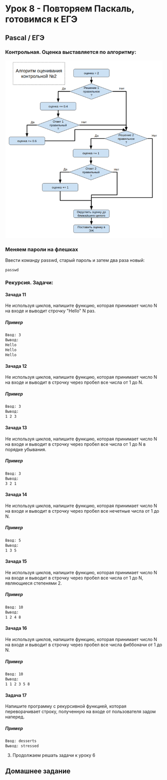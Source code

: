 # Урок 8 - Повторяем Паскаль, готовимся к ЕГЭ

## Pascal / ЕГЭ

### Контрольная. Оценка выставляется по алгоритму:

![Алгоритм](https://github.com/gregzaitsev/school444/blob/master/lessons/08_2019-10-30/scoring.png)

### Меняем пароли на флешках

Ввести команду passwd, старый пароль и затем два раза новый:
```
passwd
```

### Рекурсия. Задачи:

#### Зачада 11

Не используя циклов, напишите функцию, которая принимает число N на входе и выводит строчку "Hello" N раз.

##### Пример
```
Ввод: 3
Вывод:
Hello
Hello
Hello
```

#### Зачада 12

Не используя циклов, напишите функцию, которая принимает число N на входе и выводит в строчку через пробел все числа от 1 до N.

##### Пример
```
Ввод: 3
Вывод:
1 2 3
```

#### Зачада 13

Не используя циклов, напишите функцию, которая принимает число N на входе и выводит в строчку через пробел все числа от 1 до N в порядке убывания.

##### Пример
```
Ввод: 3
Вывод:
3 2 1
```

#### Зачада 14

Не используя циклов, напишите функцию, которая принимает число N на входе и выводит в строчку через пробел все нечетные числа от 1 до N.

##### Пример
```
Ввод: 5
Вывод:
1 3 5
```

#### Зачада 15

Не используя циклов, напишите функцию, которая принимает число N на входе и выводит в строчку через пробел все числа от 1 до N, являющиеся степенями 2.

##### Пример
```
Ввод: 10
Вывод:
1 2 4 8
```

#### Зачада 16

Не используя циклов, напишите функцию, которая принимает число N на входе и выводит в строчку через пробел все числа фиббоначи от 1 до N.

##### Пример
```
Ввод: 10
Вывод:
1 1 2 3 5 8
```

#### Задача 17

Напишите программу с рекурсивной функцией, которая переворачивает строку, полученную на входе от пользователя задом наперед.

##### Пример
```
Ввод: desserts
Вывод: stressed
```

3. Продолжаем решать задачи к уроку 6

## Домашнее задание
